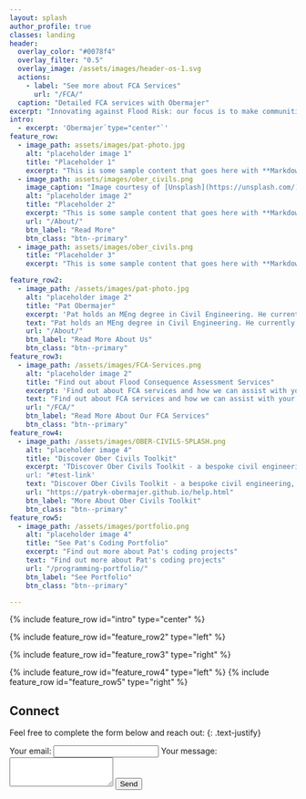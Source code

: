 ```yaml
---
layout: splash
author_profile: true
classes: landing
header:
  overlay_color: "#0078f4"
  overlay_filter: "0.5"
  overlay_image: /assets/images/header-os-1.svg
  actions:
    - label: "See more about FCA Services"
      url: "/FCA/"
  caption: "Detailed FCA services with Obermajer"
excerpt: "Innovating against Flood Risk: our focus is to make communities safer from flooding"
intro: 
  - excerpt: 'Obermajer`type="center"`'
feature_row:
  - image_path: assets/images/pat-photo.jpg
    alt: "placeholder image 1"
    title: "Placeholder 1"
    excerpt: "This is some sample content that goes here with **Markdown** formatting."
  - image_path: assets/images/ober_civils.png
    image_caption: "Image courtesy of [Unsplash](https://unsplash.com/)"
    alt: "placeholder image 2"
    title: "Placeholder 2"
    excerpt: "This is some sample content that goes here with **Markdown** formatting."
    url: "/About/"
    btn_label: "Read More"
    btn_class: "btn--primary"
  - image_path: assets/images/ober_civils.png
    title: "Placeholder 3"
    excerpt: "This is some sample content that goes here with **Markdown** formatting."

feature_row2:
  - image_path: /assets/images/pat-photo.jpg
    alt: "placeholder image 2"
    title: "Pat Obermajer"
    excerpt: 'Pat holds an MEng degree in Civil Engineering. He currently works as a civil engineer and flood risk consultant. His specialities include: \n - Flood Consequence Assessments \n - Civil Engineering Design \n - Programming, Data, GIS, and creating bespoke software tools'
    text: "Pat holds an MEng degree in Civil Engineering. He currently works as a civil engineer and a flood risk consultant. His specialities include: \n - Flood Consequence Assessments \n - Civil Engineering Design \n - Programming, Data, GIS, and creating bespoke software tools"
    url: "/About/"
    btn_label: "Read More About Us"
    btn_class: "btn--primary"
feature_row3:
  - image_path: /assets/images/FCA-Services.png
    alt: "placeholder image 2"
    title: "Find out about Flood Consequence Assessment Services"
    excerpt: 'Find out about FCA services and how we can assist with your project`'
    text: "Find out about FCA services and how we can assist with your project"
    url: "/FCA/"
    btn_label: "Read More About Our FCA Services"
    btn_class: "btn--primary"
feature_row4:
  - image_path: /assets/images/OBER-CIVILS-SPLASH.png
    alt: "placeholder image 4"
    title: "Discover Ober Civils Toolkit"
    excerpt: 'TDiscover Ober Civils Toolkit - a bespoke civil engineering, earthworks, and drainage design tool for AutoCAD"
    url: "#test-link'
    text: "Discover Ober Civils Toolkit - a bespoke civil engineering, earthworks, and drainage design tool for AutoCAD"
    url: "https://patryk-obermajer.github.io/help.html"
    btn_label: "More About Ober Civils Toolkit"
    btn_class: "btn--primary"
feature_row5:
  - image_path: /assets/images/portfolio.png
    alt: "placeholder image 4"
    title: "See Pat's Coding Portfolio"
    excerpt: "Find out more about Pat's coding projects"
    text: "Find out more about Pat's coding projects"
    url: "/programming-portfolio/"
    btn_label: "See Portfolio"
    btn_class: "btn--primary"

---
```

{% include feature_row id="intro" type="center" %}
<!-- 
{% include feature_row %} -->

{% include feature_row id="feature_row2" type="left" %}

{% include feature_row id="feature_row3" type="right" %}

{% include feature_row id="feature_row4" type="left" %}
{% include feature_row id="feature_row5" type="right" %}


## Connect
Feel free to complete the form below and reach out:
{: .text-justify}


<!-- ![Pat juggling](assets/images/pat-juggling.png) -->

<form
  action="https://formspree.io/f/mjvnerzy"
  method="POST"
  
>
  <label>
    Your email:
    <input type="email" name="email">
  </label>
  <label>
    Your message:
    <textarea name="message" rows="3"></textarea>
  </label>
  <!-- your other form fields go here -->
  <button type="submit" class="btn btn--primary">Send</button>
</form>